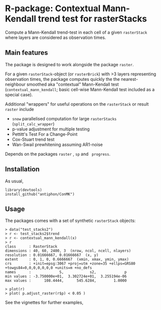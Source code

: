 # R-package: Contextual Mann-Kendall trend test for rasterStacks

Compute a Mann-Kendall trend-test in each cell of a given `rasterStack` where layers are considered as observation times.

## Main features

The package is designed to work alongside the package `raster`. 

For a given `rasterStack`-object (or `rasterBrick`) with >3 layers representing observation times, the package  computes quickly the the nearest-neighbour smoothed aka "contextual" Mann-Kendall test (`contextual_mann_kendall`; basic cell-wise Mann-Kendall test included as a special case).

Additional "wrappers" for useful operations on the `rasterStack` or result `raster` include

* `snow` parallelised computation for large `rasterStacks` (`split_calc_wrapper`)
* p-value adjustment for multiple testing
* Pettitt's Test For a Change-Point
* Cox-Stuart trend test
* Wan-Swail prewhitening assuming AR1-noise

Depends on the packages `raster` , `sp` and ` progress`. 

## Installation

As usual,

```
library(devtools)
install_github("antiphon/ConMK")
```

## Usage

The packages comes with a set of synthetic `rasterStack` objects:
```
> data("test_stacks2")
> r <- test_stacks2$trend
> r <- contextual_mann_kendall(x)
> r
class      : RasterStack 
dimensions : 40, 60, 2400, 3  (nrow, ncol, ncell, nlayers)
resolution : 0.01666667, 0.01666667  (x, y)
extent     : 0, 1, 0, 0.6666667  (xmin, xmax, ymin, ymax)
crs        : +init=epsg:3067 +proj=utm +zone=35 +ellps=GRS80 +towgs84=0,0,0,0,0,0,0 +units=m +no_defs 
names      :             S,            s2,             p 
min values : -3.750000e+01,  3.302724e+01,  3.255194e-06 
max values :      108.4444,      545.6284,        1.0000 

> plot(r)
> plot( p.adjust_raster(r$p) < 0.05 )
```

See the vignettes for further examples,


